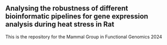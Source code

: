 ## Analysing the robustness of different bioinformatic pipelines for gene expression analysis during heat stress in Rat
This is the repository for the Mammal Group in Functional Genomics 2024
